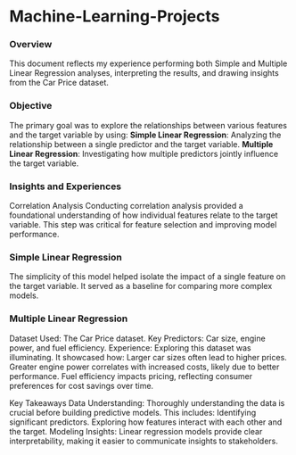 # Machine-Learning-Projects

### Overview
This document reflects my experience performing both Simple and Multiple Linear Regression analyses, interpreting the results, and drawing insights from the Car Price dataset.

### Objective
The primary goal was to explore the relationships between various features and the target variable by using:
**Simple Linear Regression**: Analyzing the relationship between a single predictor and the target variable.
**Multiple Linear Regression**: Investigating how multiple predictors jointly influence the target variable.

### Insights and Experiences
Correlation Analysis
Conducting correlation analysis provided a foundational understanding of how individual features relate to the target variable. This step was critical for feature selection and improving model performance.

### Simple Linear Regression
The simplicity of this model helped isolate the impact of a single feature on the target variable. It served as a baseline for comparing more complex models.

### Multiple Linear Regression
Dataset Used: The Car Price dataset.
Key Predictors: Car size, engine power, and fuel efficiency.
Experience: Exploring this dataset was illuminating. It showcased how:
Larger car sizes often lead to higher prices.
Greater engine power correlates with increased costs, likely due to better performance.
Fuel efficiency impacts pricing, reflecting consumer preferences for cost savings over time.

Key Takeaways
Data Understanding: Thoroughly understanding the data is crucial before building predictive models. This includes:
Identifying significant predictors.
Exploring how features interact with each other and the target.
Modeling Insights: Linear regression models provide clear interpretability, making it easier to communicate insights to stakeholders.
